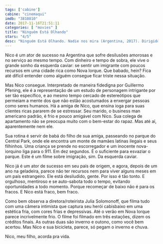 ```yaml
---
tags: ['cabine']
cabine: "cinemaqui"
imdb: "3810810"
date: 2017-11-16T21:51:11
categories: [ "movies" ]
title: "Ninguém Está Olhando"
stars: "4/5"
desc: "Ninguém Está Olhando. Nadie nos mira (Argentina, 2017). Dirigido por Julia Solomonoff. Escrito por Christina Lazaridi, Julia Solomonoff. Com Guillermo Pfening (Nico), Katty Velasquez (Lena), Pascal Yen-Pfister (Pascal), Nadja Settel (Aupair), Paola Baldion (Viviana), Michael Patrick Nicholson (Doctor), Petra Costa (Petra), Mariana Anghileri (Sofía), Rafael Ferro (Martín)."
---
```

Nico é um ator de sucesso na Argentina que sofre desilusões amorosas e no serviço ao mesmo tempo. Com dinheiro e tempo de sobra, ele vive o grande sonho da esquerda caviar: se sentir um imigrante com poucos recursos em uma cidade rica como Nova Iorque. Que babado, hein? Fica até difícil entender como alguém consegue ficar triste nessa situação.

Mas Nico consegue. Interpretado de maneira fidedigna por Guillermo Pfening, ele é a representação de um estudo de personagem intrigante por ser tão específico, e ao mesmo tempo cercado de estereótipos que permeiam a mente dos que não estão acostumados a enxergar pessoas como seres humanos. Há a amiga de Nico, que ensina ioga para suas clientes ricas pararem de se estressar. Seu marido, o business man americano padrão, é frio e pouco amigável com Nico. Sua colega de apartamento não se preocupa muito com o bem-estar do rapaz. Mas até aí, aparentemente nem ele.

Sua rotina é servir de babá do filho de sua amiga, passeando no parque do Central Park, onde ele encontra um monte de mamães latinas ilegais e seus filhinhos. Uma criança se prende no escorregador e um inocente nova-iorquino liga para o 911. Em dez segundos. É o suficiente para esvaziar o parque. Este é um filme sobre imigração, sim. Da esquerda caviar.

Nico já é um ator de sucesso em seu país de origem, e agora, depois de um ano na geladeira, parece não ter recursos nem para viver alguns meses em um país estrangeiro. Ele está desiludido, gente. Por isso é tão tonto. E orgulhoso, mentiroso e se auto-sabota todo o tempo, evitando oportunidades a todo momento. Porque recomeçar de baixo não é para os fracos. E Nico está fraco, bem fraco.

Como bem observa a diretora/roteirista Julia Solomonoff, que filma tudo com uma câmera intimista que captura seu herói cabisbaixo em uma estética fria, com cores frias e depressivas. Até o verão em Nova Iorque parece incrivelmente frio. O filme foi filmado em três estações, dizem os créditos finais. As outras duas são inverno e outono, como você bem acertou. Mas Nico e sua bicicleta, parece, só pegam o inverno e chuva.

Nico, meu filho, acorda pra vida.
